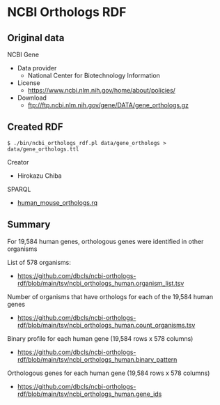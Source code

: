 # NCBI Orthologs RDF

## Original data

NCBI Gene

* Data provider
  * National Center for Biotechnology Information
* License
  * https://www.ncbi.nlm.nih.gov/home/about/policies/
* Download
  * ftp://ftp.ncbi.nlm.nih.gov/gene/DATA/gene_orthologs.gz

## Created RDF

```
$ ./bin/ncbi_orthologs_rdf.pl data/gene_orthologs > data/gene_orthologs.ttl
```

Creator
* Hirokazu Chiba

SPARQL
* [human_mouse_orthologs.rq](https://github.com/dbcls/ncbi-orthologs-rdf/blob/main/sparql/human_mouse_orthologs.rq)

## Summary

For 19,584 human genes, orthologous genes were identified in other organisms

List of 578 organisms:
* https://github.com/dbcls/ncbi-orthologs-rdf/blob/main/tsv/ncbi_orthologs_human.organism_list.tsv

Number of organisms that have orthologs for each of the 19,584 human genes
* https://github.com/dbcls/ncbi-orthologs-rdf/blob/main/tsv/ncbi_orthologs_human.count_organisms.tsv

Binary profile for each human gene (19,584 rows x 578 columns)
* https://github.com/dbcls/ncbi-orthologs-rdf/blob/main/tsv/ncbi_orthologs_human.binary_pattern

Orthologous genes for each human gene (19,584 rows x 578 columns)
* https://github.com/dbcls/ncbi-orthologs-rdf/blob/main/tsv/ncbi_orthologs_human.gene_ids

